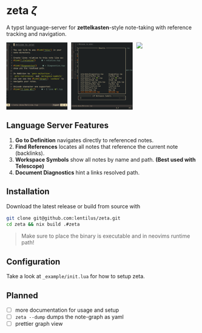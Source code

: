 # zeta $\zeta$

A typst language-server for __zettelkasten__-style note-taking with reference tracking and navigation.

<p style="display: flex; justify-content: space-between; margin: 0;">
  <img src="./_example/note.png" width="32%" />
  <img src="./_example/workspace-symbols.png" width="32%" />
  <img src="./_example/zeta-demo14.gif" width="32%" />
</p>

## Language Server Features
1. **Go to Definition** navigates directly to referenced notes.
2. **Find References** locates all notes that reference the current note (backlinks).
3. **Workspace Symbols** show all notes by name and path. __(Best used with Telescope)__
4. **Document Diagnostics** hint a links resolved path.

## Installation
Download the latest release or build from source with
```bash
git clone git@github.com:lentilus/zeta.git
cd zeta && nix build .#zeta
```
> Make sure to place the binary is executable and in neovims runtime path!

## Configuration
Take a look at `_example/init.lua` for how to setup zeta.

## Planned
- [ ] more documentation for usage and setup
- [ ] `zeta --dump` dumps the note-graph as yaml
- [ ] prettier graph view
